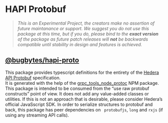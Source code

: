# HAPI Protobuf

> *This is an Experimental Project, the creators make no assertion of future 
> maintanance or support.  We suggest you do not use this package at this time, 
> but if you do, please bind to the **exact version** of the package as future 
> patch releases will **not** be backwards compatible until stability in design 
> and features is achieved.*

## [@bugbytes/hapi-proto](https://www.npmjs.com/package/@bugbytes/hapi-proto)  

This package provides typescript definitions for the entirety of the 
[Hedera API Protobuf](https://github.com/hashgraph/hedera-protobufs) specification.  
It is generated with the help of the 
[grpc_tools_node_protoc](https://www.npmjs.com/package/grpc_tools_node_protoc_ts) 
NPM package.  This package is intended to be consumed from the “use raw protobuf constructs” 
point of view.  It does not add any value-added classes or utilities.  If this is not an
approach that is desirable, please consider Hedera’s official JavaSscript SDK. In order to 
serialize structures to protobuf and back, this package has peer dependencies on ` protobufjs`, 
`long` and `rxjs` (if using any streaming API calls).
